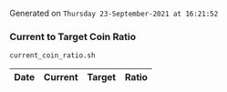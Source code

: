 Generated on `Thursday 23-September-2021 at 16:21:52`

### Current to Target Coin Ratio
`current_coin_ratio.sh`

Date|Current|Target|Ratio
---|---|---|---
